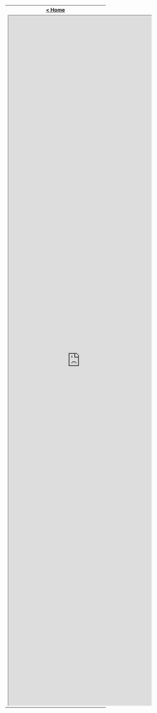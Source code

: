 <table style="width:100%">
  <tr>
    <th><a href="/just-learn-this"> < Home </a></th>
  </tr>
  <tr>
    <td style="width:100%">
        <iframe src="https://cooervo.github.io/Algorithms-DataStructures-BigONotation/index.html" width="150%" height="2200"></iframe>
    </td>
  </tr>
</table>